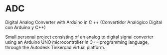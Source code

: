# ADC
Digital Analog Converter with Arduino in C ++ (Convertidor Analógico Digital con Arduino y C++)

Small personal project consisting of an analog to digital signal converter using an Arduino UNO microcontroller in C++ programming language, through the Autodesk Tinkercad 
virtual platform.
